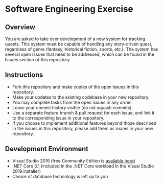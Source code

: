# Software Engineering Exercise

## Overview
You are asked to take over development of a new system for tracking quests. This system must be capable of handling any story-driven quest, regardless of genre (fantasy, historical fiction, sports, etc.). The system has several open issues that need to be addressed, which can be found in the Issues section of this repository.

## Instructions
* Fork this repository and make copies of the open issues in this repository.
* Make your updates to the existing codebase in your new repository.
* You may complete tasks from the open issues in any order.
* Leave your commit history visible (do not squash commits).
* Use a separate feature branch & pull request for each issue, and link it to the corresponding issue in your repository.
* If you choose to implement additional features beyond those described in the issues in this repository, please add them as issues in your new repository.

## Development Environment
* Visual Studio 2019 (free Community Edition is [available here](https://visualstudio.microsoft.com/downloads/))
* .NET Core 3.1 (included in the .NET Core workload in the Visual Studio 2019 installer)
* Choice of database technology is left up to you
